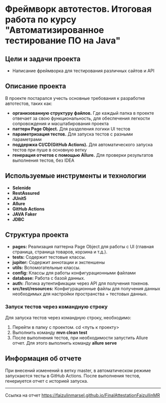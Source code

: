 # Фреймворк автотестов. Итоговая работа по курсу "Автоматизированное тестирование ПО на Java"
## Цели и задачи проекта
- Написание фреймворка для тестирования различных сайтов и API
## Описание проекта
В проекте постарался учесть основные требования к разработке автотестов, таких как:
- **организованную структуру файлов.** Где каждый папка в проекте отвечает за свою функциональность, для обеспечения легкости сопровождения и масштабирования проекта
- **паттерн Page Object.** Для разделения логики UI тестов
- **параметризация тестов.** Для запуска тестов с разными параметрами
- **поддержка CI/CD(GitHub Actions).** Для автоматического запуска тестов при пуше в основную ветку
- **генерация отчетов с помощью Allure.** Для проверки результатов выполнения тестов, без IDEA
## Используемые инструменты и технологии
- **Selenide**
- **RestAssured**
- **JUnit5**
- **Allure**
- **GitHub Actions**
- **JAVA Faker**
- **JDBC**
## Структура проекта
- **pages:** Реализация паттерна Page Object для работы с UI (главная страница, страница товаров, корзина и т.д.).
- **tests:** Содержит тестовые классы.
- **jupiter:** Содержит аннотации и экстеншены
- **utils:** Вспомогательные классы.
- **config:** Классы для работы конфигурационными файлами
- **database:** Работа с базой данных.
- **auth:** Логика аутентификации через API для получения токенов.
- **src/test/resources:** Конфигурационные файлы для получения данных необходимых для настройки пространства + тестовых данных.

### Запуск тестов через командную строку 
Для запуска тестов через командную строку, необходимо:
1. Перейти в папку с проектом.
   cd <путь к проекту>
2. Выполнить команду **mvn clean test**
3. После выполнения тестов, при необходимости запустить Allure отчет. Для этого выполнить команду **allure serve**

## Информация об отчете
При внесений изменений в ветку master, в автоматическом режиме запускаются тесты в GitHub Actions.
После выполнения тестов, генериуется отчет с историей запуска.
***
Ссылка на отчет https://faizulinmarsel.github.io/FinalAttestationFaizullinMR





